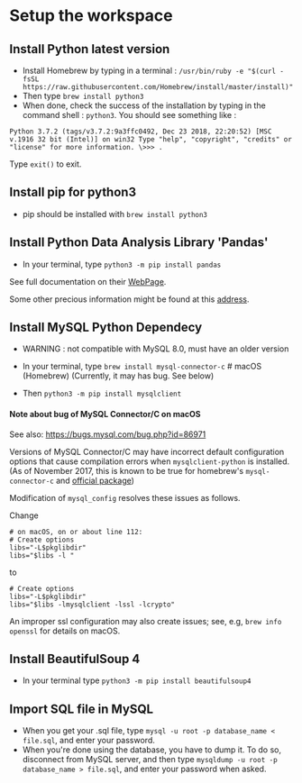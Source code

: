 # Setup the workspace

## Install Python latest version

- Install Homebrew by typing in a terminal : `/usr/bin/ruby -e "$(curl -fsSL https://raw.githubusercontent.com/Homebrew/install/master/install)"`
- Then type `brew install python3`
- When done, check the success of the installation
by typing in the command shell : `python3`. You should see something like :

`Python 3.7.2 (tags/v3.7.2:9a3ffc0492, Dec 23 2018, 22:20:52) [MSC v.1916 32 bit (Intel)] on win32
Type "help", "copyright", "credits" or "license" for more information.
\>>> .`

Type `exit()` to exit.

## Install pip for python3

- pip should be installed with `brew install python3`

## Install Python Data Analysis Library 'Pandas'

- In your terminal, type `python3 -m pip install pandas`

See full documentation on their [WebPage](http://pandas.pydata.org/pandas-docs/stable/ "Pandas Documentation").

Some other precious information might be found at this [address](https://www.analyticsvidhya.com/blog/2016/01/complete-tutorial-learn-data-science-python-scratch-2/).

## Install MySQL Python Dependecy

- WARNING : not compatible with MySQL 8.0, must have an older version

- In your terminal, type `brew install mysql-connector-c` # macOS (Homebrew)  (Currently, it may has bug. See below)

- Then `python3 -m pip install mysqlclient`

#### **Note about bug of MySQL Connector/C on macOS**

See also: https://bugs.mysql.com/bug.php?id=86971

Versions of MySQL Connector/C may have incorrect default configuration options that cause compilation errors when `mysqlclient-python` is installed.  (As of November 2017, this is known to be true for homebrew's `mysql-connector-c` and [official package](https://dev.mysql.com/downloads/connector/c/))

Modification of `mysql_config` resolves these issues as follows.

Change

```
# on macOS, on or about line 112:
# Create options
libs="-L$pkglibdir"
libs="$libs -l "
```

to

```
# Create options
libs="-L$pkglibdir"
libs="$libs -lmysqlclient -lssl -lcrypto"
```

An improper ssl configuration may also create issues; see, e.g, `brew info openssl` for details on macOS.

## Install BeautifulSoup 4

- In your terminal type `python3 -m pip install beautifulsoup4`


## Import SQL file in MySQL

- When you get your .sql file, type `mysql -u root -p database_name < file.sql`, and enter your password.
- When you're done using the database, you have to dump it. To do so, disconnect from MySQL server, and then type `mysqldump -u root -p database_name > file.sql`, and enter your password when asked.
